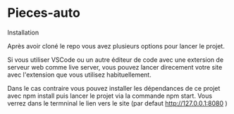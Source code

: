 # Pieces-auto

Installation

Après avoir cloné le repo vous avez plusieurs options pour lancer le projet.

Si vous utiliser VSCode ou un autre éditeur de code avec une extersion de serveur web comme live server, vous pouvez lancer direcement votre site avec l'extension que vous utilisez habituellement.

Dans le cas contraire vous pouvez installer les dépendances de ce projet avec npm install puis lancer le projet via la commande npm start. Vous verrez dans le termninal le lien vers le site (par defaut http://127.0.0.1:8080 )